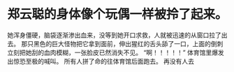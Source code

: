 # 郑云聪的身体像个玩偶一样被拎了起来。
她浑身僵硬，脑袋逐渐渗出血来，没等到她开口求救，人就被迅速的从窗口拉了出去。
那只黑色的巨大怪物把它拿到面前，伸出猩红的舌头舔了一口，上面的倒刺立刻把她刮的血肉模糊，一张脸皮已然消失不见。
“啊！！！！！”
体育馆里爆发出惊恐至极的喊叫。
所有人拼了命的往体育馆后面跑去。
再没有人去

